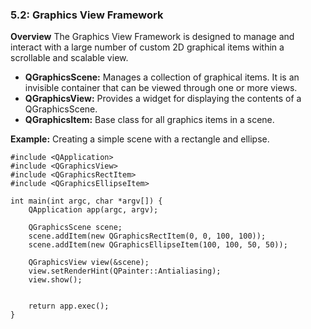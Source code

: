 

### 5.2: Graphics View Framework
**Overview**
The Graphics View Framework is designed to manage and interact with a large number of custom 2D graphical items within a scrollable and scalable view.
* **QGraphicsScene:** Manages a collection of graphical items. It is an invisible container that can be viewed through one or more views.
* **QGraphicsView:** Provides a widget for displaying the contents of a QGraphicsScene.
* **QGraphicsItem:** Base class for all graphics items in a scene.

**Example:** Creating a simple scene with a rectangle and ellipse.

```
#include <QApplication>
#include <QGraphicsView>
#include <QGraphicsRectItem>
#include <QGraphicsEllipseItem> 
 
int main(int argc, char *argv[]) { 
    QApplication app(argc, argv); 
 
    QGraphicsScene scene; 
    scene.addItem(new QGraphicsRectItem(0, 0, 100, 100)); 
    scene.addItem(new QGraphicsEllipseItem(100, 100, 50, 50)); 
 
    QGraphicsView view(&scene); 
    view.setRenderHint(QPainter::Antialiasing); 
    view.show(); 
 

    return app.exec(); 
} 
```